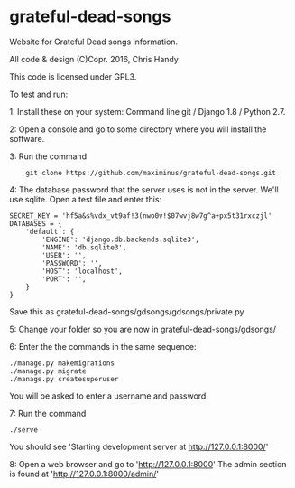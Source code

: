 grateful-dead-songs
===================

Website for Grateful Dead songs information.

All code & design (C)Copr. 2016, Chris Handy

This code is licensed under GPL3.

To test and run:

1: Install these on your system: Command line git / Django 1.8 / Python 2.7.

2: Open a console and go to some directory where you will install the software.

3: Run the command

		git clone https://github.com/maximinus/grateful-dead-songs.git

4: The database password that the server uses is not in the server. We'll use sqlite.
   Open a test file and enter this:
   
	SECRET_KEY = 'hf5a&s%vdx_vt9af!3(nwo0v!$07wvj8w7g^a+px5t31rxczjl'
	DATABASES = {
		'default': {
			'ENGINE': 'django.db.backends.sqlite3',
			'NAME': 'db.sqlite3',
			'USER': '',
			'PASSWORD': '',
			'HOST': 'localhost',
			'PORT': '',
		}
	}

   Save this as grateful-dead-songs/gdsongs/gdsongs/private.py

5: Change your folder so you are now in grateful-dead-songs/gdsongs/

6: Enter the the commands in the same sequence:

	./manage.py makemigrations
	./manage.py migrate
	./manage.py createsuperuser
	
  You will be asked to enter a username and password.

7: Run the command

	./serve

   You should see 'Starting development server at http://127.0.0.1:8000/'

8: Open a web browser and go to 'http://127.0.0.1:8000'
   The admin section is found at 'http://127.0.0.1:8000/admin/'

